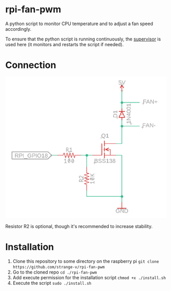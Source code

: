 # rpi-fan-pwm
A python script to monitor CPU temperature and to adjust a fan speed accordingly.

To ensure that the python script is running continuously, the [supervisor](http://supervisord.org/) is used here (it monitors and restarts the script if needed).

# Connection
![Connection schematic](connection.png)

Resistor R2 is optional, though it's recommended to increase stability.

# Installation
1. Clone this repository to some directory on the raspberry pi `git clone https://github.com/strange-v/rpi-fan-pwm`
1. Go to the cloned repo `cd ./rpi-fan-pwm`
1. Add execute permission for the installation script `chmod +x ./install.sh`
1. Execute the script `sudo ./install.sh`
